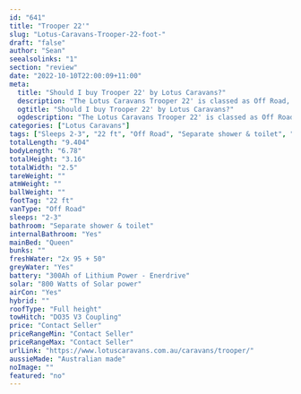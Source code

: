 ```yaml
---
id: "641"
title: "Trooper 22'"
slug: "Lotus-Caravans-Trooper-22-foot-"
draft: "false"
author: "Sean"
seealsolinks: "1"
section: "review"
date: "2022-10-10T22:00:09+11:00"
meta:
  title: "Should I buy Trooper 22' by Lotus Caravans?"
  description: "The Lotus Caravans Trooper 22' is classed as Off Road, and sleeps 2-3 people. It is Australian made and comes in at 22 ft. It generally has Separate shower & toilet."
  ogtitle: "Should I buy Trooper 22' by Lotus Caravans?"
  ogdescription: "The Lotus Caravans Trooper 22' is classed as Off Road, and sleeps 2-3 people. It is Australian made and comes in at 22 ft. It generally has Separate shower & toilet."
categories: ["Lotus Caravans"]
tags: ["Sleeps 2-3", "22 ft", "Off Road", "Separate shower & toilet", "Full height", "Price Unknown"]
totalLength: "9.404"
bodyLength: "6.78"
totalHeight: "3.16"
totalWidth: "2.5"
tareWeight: ""
atmWeight: ""
ballWeight: ""
footTag: "22 ft"
vanType: "Off Road"
sleeps: "2-3"
bathroom: "Separate shower & toilet"
internalBathroom: "Yes"
mainBed: "Queen"
bunks: ""
freshWater: "2x 95 + 50"
greyWater: "Yes"
battery: "300Ah of Lithium Power - Enerdrive"
solar: "800 Watts of Solar power"
airCon: "Yes"
hybrid: ""
roofType: "Full height"
towHitch: "DO35 V3 Coupling"
price: "Contact Seller"
priceRangeMin: "Contact Seller"
priceRangeMax: "Contact Seller"
urlLink: "https://www.lotuscaravans.com.au/caravans/trooper/"
aussieMade: "Australian made"
noImage: ""
featured: "no"
---
```

